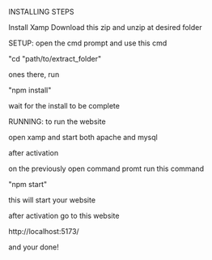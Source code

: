 INSTALLING STEPS

Install Xamp
Download this zip and unzip at desired folder

SETUP:
open the cmd prompt and use this cmd

"cd "path/to/extract_folder"

ones there, run

"npm install"

wait for the install to be complete


RUNNING:
to run the website

open xamp and start both apache and mysql

after activation

on the previously open command promt run this command

"npm start"

this will start your website

after activation go to this website

http://localhost:5173/

and your done!